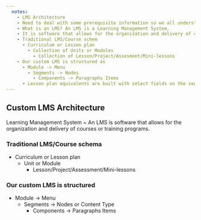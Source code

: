 ```yaml
---
  notes:
    - LMS Architecture
    - Need to deal with some prerequisite information so we all understand the goals of the project that I used as my test bed.
    - What is an LMS? An LMS is a Learning Management System.
    - It is software that allows for the organization and delivery of courses or training programs. If you have used buildamodule.com or drupalize.me then you have used a LMS.
    - Traditional LMS/Course schem
      - Curriculum or Lesson plan
        - Collection of Units or Modules
          - Collection of Lesson/Project/Assesment/Mini-lessons
    - Our custom LMS is structured as
      - Module -> Menu
        - Segments -> Nodes
          - Components -> Paragraphs Items
      - Lesson plan equivalents are built with select fields on the segment nodes.
---
```


## Custom LMS Architecture

Learning Management System
  ~ An LMS is software that allows for the organization and delivery of courses or training programs.

### Traditional LMS/Course schema

 - Curriculum or Lesson plan
   - Unit or Module
     - Lesson/Project/Assessment/Mini-lessons

### Our custom LMS is structured

 - Module -> Menu
   - Segments -> Nodes or Content Type
     - Components -> Paragraphs Items
